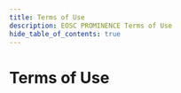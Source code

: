 ```yaml
---
title: Terms of Use
description: EOSC PROMINENCE Terms of Use
hide_table_of_contents: true
---
```


# Terms of Use


